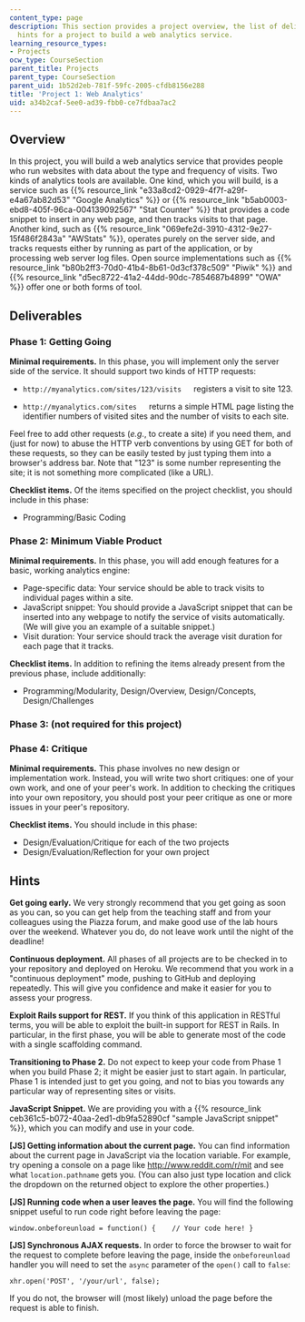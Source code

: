 ```yaml
---
content_type: page
description: This section provides a project overview, the list of deliverables, and
  hints for a project to build a web analytics service.
learning_resource_types:
- Projects
ocw_type: CourseSection
parent_title: Projects
parent_type: CourseSection
parent_uid: 1b52d2eb-781f-59fc-2005-cfdb8156e288
title: 'Project 1: Web Analytics'
uid: a34b2caf-5ee0-ad39-fbb0-ce7fdbaa7ac2
---
```


Overview
--------

In this project, you will build a web analytics service that provides people who run websites with data about the type and frequency of visits. Two kinds of analytics tools are available. One kind, which you will build, is a service such as {{% resource_link "e33a8cd2-0929-4f7f-a29f-e4a67ab82d53" "Google Analytics" %}} or {{% resource_link "b5ab0003-ebd8-405f-96ca-004139092567" "Stat Counter" %}} that provides a code snippet to insert in any web page, and then tracks visits to that page. Another kind, such as {{% resource_link "069efe2d-3910-4312-9e27-15f486f2843a" "AWStats" %}}, operates purely on the server side, and tracks requests either by running as part of the application, or by processing web server log files. Open source implementations such as {{% resource_link "b80b2ff3-70d0-41b4-8b61-0d3cf378c509" "Piwik" %}} and {{% resource_link "d5ec8722-41a2-44dd-90dc-7854687b4899" "OWA" %}} offer one or both forms of tool.

Deliverables
------------

### Phase 1: Getting Going

**Minimal requirements.** In this phase, you will implement only the server side of the service. It should support two kinds of HTTP requests:

*   `http://myanalytics.com/sites/123/visits  
    `registers a visit to site 123.

*   `http://myanalytics.com/sites  
    `returns a simple HTML page listing the identifier numbers of visited sites and the number of visits to each site.

Feel free to add other requests (_e.g_., to create a site) if you need them, and (just for now) to abuse the HTTP verb conventions by using GET for both of these requests, so they can be easily tested by just typing them into a browser's address bar. Note that "123" is some number representing the site; it is not something more complicated (like a URL).

**Checklist items.** Of the items specified on the project checklist, you should include in this phase:

*   Programming/Basic Coding

### Phase 2: Minimum Viable Product

**Minimal requirements.** In this phase, you will add enough features for a basic, working analytics engine:

*   Page-specific data: Your service should be able to track visits to individual pages within a site.
*   JavaScript snippet: You should provide a JavaScript snippet that can be inserted into any webpage to notify the service of visits automatically. (We will give you an example of a suitable snippet.)
*   Visit duration: Your service should track the average visit duration for each page that it tracks.

**Checklist items.** In addition to refining the items already present from the previous phase, include additionally:

*   Programming/Modularity, Design/Overview, Design/Concepts, Design/Challenges

### Phase 3: (not required for this project)

### Phase 4: Critique

**Minimal requirements.** This phase involves no new design or implementation work. Instead, you will write two short critiques: one of your own work, and one of your peer's work. In addition to checking the critiques into your own repository, you should post your peer critique as one or more issues in your peer's repository.

**Checklist items.** You should include in this phase:

*   Design/Evaluation/Critique for each of the two projects
*   Design/Evaluation/Reflection for your own project

Hints
-----

**Get going early.** We very strongly recommend that you get going as soon as you can, so you can get help from the teaching staff and from your colleagues using the Piazza forum, and make good use of the lab hours over the weekend. Whatever you do, do not leave work until the night of the deadline!

**Continuous deployment.** All phases of all projects are to be checked in to your repository and deployed on Heroku. We recommend that you work in a "continuous deployment" mode, pushing to GitHub and deploying repeatedly. This will give you confidence and make it easier for you to assess your progress.

**Exploit Rails support for REST.** If you think of this application in RESTful terms, you will be able to exploit the built-in support for REST in Rails. In particular, in the first phase, you will be able to generate most of the code with a single scaffolding command.

**Transitioning to Phase 2.** Do not expect to keep your code from Phase 1 when you build Phase 2; it might be easier just to start again. In particular, Phase 1 is intended just to get you going, and not to bias you towards any particular way of representing sites or visits.

**JavaScript Snippet.** We are providing you with a {{% resource_link ceb361c5-b072-40aa-2ed1-db9fa52890cf "sample JavaScript snippet" %}}, which you can modify and use in your code.

**\[JS\] Getting information about the current page.** You can find information about the current page in JavaScript via the location variable. For example, try opening a console on a page like http://www.reddit.com/r/mit and see what `location.pathname` gets you. (You can also just type location and click the dropdown on the returned object to explore the other properties.)

**\[JS\] Running code when a user leaves the page.** You will find the following snippet useful to run code right before leaving the page:

```
window.onbeforeunload = function() {    // Your code here! }
```

**\[JS\] Synchronous AJAX requests.** In order to force the browser to wait for the request to complete before leaving the page, inside the `onbeforeunload` handler you will need to set the `async` parameter of the `open()` call to `false`:

`xhr.open('POST', '/your/url', false);`

If you do not, the browser will (most likely) unload the page before the request is able to finish.